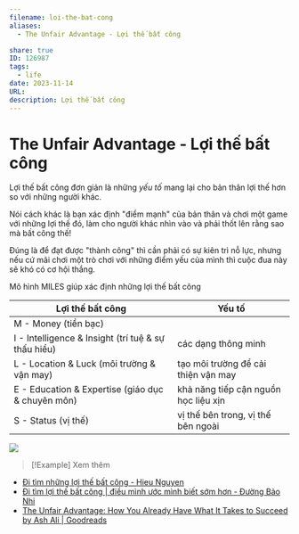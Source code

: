 ```yaml
---
filename: loi-the-bat-cong
aliases:
  - The Unfair Advantage - Lợi thế bất công

share: true
ID: 126987
tags:
  - life
date: 2023-11-14
URL: 
description: Lợi thế bất công
---
```

# The Unfair Advantage - Lợi thế bất công

Lợi thế bất công đơn giản là những *yếu tố* mang lại cho bản thân lợi thế hơn so với những người khác.

Nói cách khác là bạn xác định "điểm mạnh" của bản thân và chơi một game với những lợi thế đó, làm cho người khác nhìn vào và phải thốt lên rằng sao mà bất công thế!

Đúng là để đạt được "thành công" thì cần phải có sự kiên trì nỗ lực, nhưng nếu cứ mãi chơi một trò chơi với những điểm yếu của mình thì cuộc đua này sẽ khó có cơ hội thắng.

Mô hình MILES giúp xác định những lợi thế bất công

| Lợi thế bất công                                    | Yếu tố                               |
| --------------------------------------------------- | ------------------------------------ |
| M - Money (tiền bạc)                                |                                      |
| I - Intelligence & Insight (trí tuệ & sự thấu hiểu) | các dạng thông minh                  |
| L - Location & Luck (môi trường & vận may)          | tạo môi trường để cải thiện vận may  |
| E - Education & Expertise (giáo dục & chuyên môn)   | khả năng tiếp cận nguồn học liệu xịn | 
| S - Status (vị thế)                                 | vị thế bên trong, vị thế bên ngoài   |


![](https://i.imgur.com/a2UFBlw.png)




> [!Example] Xem thêm
- [Đi tìm những lợi thế bất công - Hieu Nguyen](https://www.youtube.com/watch?v=oHa9iwRBem8)
- [Đi tìm lợi thế bất công | điều mình ước mình biết sớm hơn - Đường Bảo Nhi](https://www.youtube.com/watch?v=3lTDATHoKzY)
- [The Unfair Advantage: How You Already Have What It Takes to Succeed by Ash Ali | Goodreads](https://www.goodreads.com/book/show/50714359-the-unfair-advantage)

